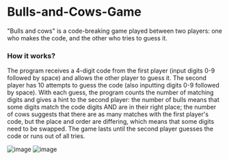 # Bulls-and-Cows-Game
"Bulls and cows" is a code-breaking game played between two players: one who makes the code, and the other who tries to guess it. 

### How it works?
The program receives a 4-digit code from the first player (input digits 0-9 followed by space) and allows the other player to guess it. The second player has 10 attempts to guess the code (also inputting digits 0-9 followed by space). With each guess, the program counts the number of matching digits and gives a hint to the second player: the number of bulls means that some digits match the code digits AND are in their right place; the number of cows suggests that there are as many matches with the first player's code, but the place and order are differing, which means that some digits need to be swapped. The game lasts until the second player guesses the code or runs out of all tries.

![image](https://github.com/euwunss/Bulls-and-Cows-Game/assets/139669230/373dab44-36e8-4c39-8e94-1d4270148dde)
![image](https://github.com/euwunss/Bulls-and-Cows-Game/assets/139669230/a06ccdf5-73ea-43e1-8ae5-160be88a9706)
